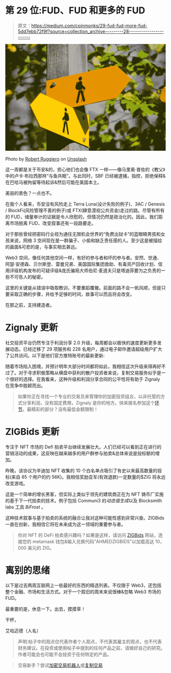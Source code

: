 # 第 29 位:FUD、FUD 和更多的 FUD

> 原文：<https://medium.com/coinmonks/29-fud-fud-more-fud-5dd7ebb72f9f?source=collection_archive---------28----------------------->

![](img/a6c5344bc260d74afa70afc3ab13d7a4.png)

Photo by [Robert Ruggiero](https://unsplash.com/@robert2301?utm_source=medium&utm_medium=referral) on [Unsplash](https://unsplash.com?utm_source=medium&utm_medium=referral)

这一周都是关于币安&的，担心他们也会像 FTX 一样——像马里奥·普佐的《教父》中的卢卡·布拉西那样“与鱼共眠”。与此同时，SBF 已经被逮捕，指控，拒绝保释&在巴哈马被拘留等待起诉&然后可能在美国本土。

美丽的景色？一点也不。

在我个人看来，币安没有风险走上 Terra Luna(设计失败的例子)、3AC / Genesis / BlockFi(风险管理不善的例子)或 FTX(肆意漠视公共资金)走过的路。尽管有所有的 FUD，储量审计的证据是令人欣慰的，但情况仍然是政治化的。因此，我们距离市场脱离 FUD、改变叙事还有一段路要走。

对于那些曾经把密码行业视为通往无限机会世界的“免费出狱卡”的蓝眼睛男孩和女孩来说，网络 3 空间现在是一群骗子、小偷和缺乏责任感的人。至少这是被描绘的画面&可悲的是，与事实相去甚远。

Web3 空间，像任何其他空间一样，有好的参与者和坏的参与者。安然、世通、阿瑟·安德森、贝尔斯登、雷曼兄弟、美国国际集团救助、有毒资产回收计划、信用评级机构发布的可疑评级&庞氏骗局大师伯尼·麦道夫只是塔迪菲要为之负责的一些不可告人的秘密。

这里的关键是从错误中吸取教训，不要重蹈覆辙。前面的路不会一帆风顺，但是只要采取正确的步骤，并给予足够的时间，故事可以而且将会改变。

在那之前，支持建造者。

# Zignaly 更新

社交投资平台仍然专注于利润分享 2.0 升级，每周都会以极快的速度更新更多发展动态。已经迁移了 29 项服务和 228 名用户，通过电子邮件邀请超级用户扩大了公共访问。以下是他们官方推特账号的最新更新:

随着市场陷入困境，并预计明年大部分时间都将如此，我相信这次升级来得再好不过了。对于寻求积极策略从横盘中获利的散户投资者来说，复制交易服务似乎是一个很好的选择。在我看来，这种升级和利润分享合同的公平性将有助于 Zignaly 在竞争中脱颖而出。

> 如果你正在寻找一个专业的交易员来管理你的加密投资组合，以非托管的方式分享利润，没有固定费用，Zignaly 是你的地方。快来报名参加这个[环节](https://zignaly.com/app/signup/?invite=ahmedzig-)。最精彩的部分？没有最低金额限制！

# ZIGBids 更新

专注于 NFT 市场的 Defi 拍卖平台继续发展壮大。人们已经可以看到正在进行的营销活动的成果，这反映在越来越多的用户群参与拍卖&总体来说是投标额的增加。

昨晚，该协议为辛迪加 NFT 收集的 10 个白名单点吸引了有史以来最高数量的投标(来自 85 个用户的约 56K)。我相信奖励亚军(有效退款)一定数量的$ZIG 将永远改变游戏。

这是一个简单的增长黑客，但实际上类似于领先的建筑商正在为 NFT 铸币厂实施的基于下一代拍卖的技术。例子包括 Communi3 的*动态值生成*以及 Blocksmith labs 工具 *BiFrost* 。

这种技术叙事与基于拍卖的系统的融合让我对这种可能性感到非常兴奋。ZIGBids 一直在创新，我相信它将在未来成为这一领域的重要参与者。

> 你对 NFT 的 DeFi 拍卖感兴趣吗？如果是这样，请访问 [ZIGBids](http://www.zigbids.zignaly.com/) 网站，连接您的 metamask 钱包&输入兑换代码“AHMEDZIGBIDS”以加载高达 10，000 美元的 ZIG。

# 离别的思绪

以下是过去两周互联网上一些最好的东西的精选列表。不仅限于 Web3，还包括整个金融、市场和生活方式。对于一个叙旧的周末来说很棒&忽略 Web3 市场的 FUD。

最重要的是，休息一下。出去，摸摸草！

干杯，

艾哈迈德（人名）

> 声明:帖子中的观点仅代表作者个人观点，不代表其雇主的观点，也不代表财务建议。在投资或使用帖子中提到的任何产品之前，请做好自己的研究。作者可能会也可能不会投资于任何特定的产品。

> 交易新手？尝试[加密交易机器人](/coinmonks/crypto-trading-bot-c2ffce8acb2a)或[复制交易](/coinmonks/top-10-crypto-copy-trading-platforms-for-beginners-d0c37c7d698c)